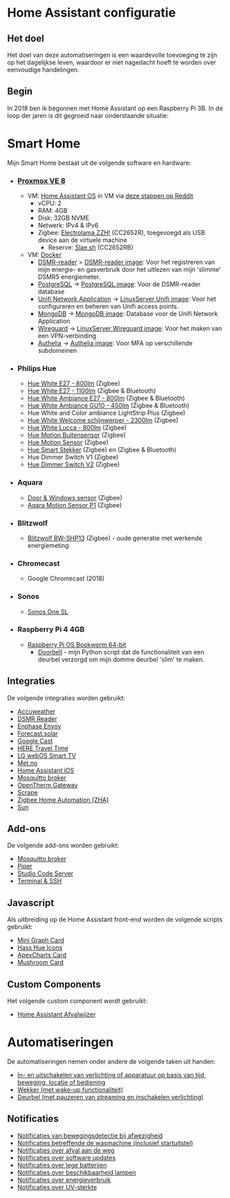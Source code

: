 # Home Assistant configuratie

## Het doel
Het doel van deze automatiseringen is een waardevolle toevoeging te zijn op het dagelijkse leven, waardoor er niet nagedacht hoeft te worden over eenvoudige handelingen.

## Begin
In 2018 ben ik begonnen met Home Assistant op een Raspberry Pi 3B. In de loop der jaren is dit gegroeid naar onderstaande situatie: 

# Smart Home
Mijn Smart Home bestaat uit de volgende software en hardware:

- ### [Proxmox VE 8](https://www.proxmox.com/en/proxmox-virtual-environment/overview)
	- VM: [Home Assistant OS](https://www.home-assistant.io/installation/alternative) in VM via [deze stappen op Reddit](https://www.reddit.com/r/homeassistant/comments/ua6ri5/install_home_assistant_os_in_proxmox_manually_its/)
		- vCPU: 2
		- RAM: 4GB
		- Disk: 32GB NVME
		- Netwerk: IPv4 & IPv6
		- Zigbee: [Electrolama ZZH!](https://electrolama.com/projects/zig-a-zig-ah/) (CC2652R), toegevoegd als USB device aan de virtuele machine
			- Reserve: [Slae.sh](https://slae.sh/projects/cc2652/) (CC2652RB)
	- VM: [Docker](https://www.docker.com/)
		- [DSMR-reader](https://github.com/dsmrreader/dsmr-reader) > [DSMR-reader image](https://github.com/xirixiz/dsmr-reader-docker): Voor het registreren van mijn energie- en gasverbruik door het uitlezen van mijn 'slimme' DSMR5 energiemeter.
		- [PostgreSQL](https://www.postgresql.org/) -> [PostgreSQL image](https://hub.docker.com/_/postgres): Voor de DSMR-reader database
		- [Unifi Network Application](https://ui.com/download/releases/network-server) -> [LinuxServer Unifi image](https://github.com/linuxserver/docker-unifi-network-application): Voor het configureren en beheren van Unifi access points.
		- [MongoDB](https://www.mongodb.com/) -> [MongoDB image](https://hub.docker.com/_/mongo): Database voor de Unifi Network Application
		- [Wireguard](https://www.wireguard.com/) -> [LinuxServer Wireguard image](https://github.com/linuxserver/docker-wireguard): Voor het maken van een VPN-verbinding
		- [Authelia](https://www.authelia.com/) -> [Authelia image](https://hub.docker.com/r/authelia/authelia): Voor MFA op verschillende subdomeinen
- ### Philips Hue
	- [Hue White E27 - 800lm](https://www.philips-hue.com/nl-nl/p/hue-white-a60---e27-slimme-lamp---800/8719514329843) (Zigbee)
	- [Hue White E27 - 1100lm](https://www.philips-hue.com/nl-nl/p/hue-white-a60---e27-slimme-lamp---1100/8719514288232) (Zigbee & Bluetooth)
	- [Hue White Ambiance E27 - 800lm](https://www.philips-hue.com/nl-nl/p/hue-white-ambiance-a60---e27-slimme-lamp---800/8719514328167) (Zigbee & Bluetooth)
	- [Hue White Ambiance GU10 - 450lm](https://www.philips-hue.com/nl-nl/p/hue-white-ambiance-gu10---slimme-spot/8719514339903) (Zigbee & Bluetooth)
	- Hue White and Color ambiance LightStrip Plus (Zigbee)
	- [Hue White Welcome schijnwerper - 2300lm](https://www.philips-hue.com/nl-nl/p/hue-white-welcome-verstraler-voor-buiten/8719514382763) (Zigbee)
	- [Hue White Lucca - 800lm](https://www.philips-hue.com/nl-nl/p/hue-white-lucca-buitenwandlamp/1740193P0) (Zigbee)
	- [Hue Motion Buitensensor](https://www.philips-hue.com/nl-nl/p/hue-buitensensor/8719514342262) (Zigbee)
	- [Hue Motion Sensor](https://www.philips-hue.com/nl-nl/p/hue-bewegingssensor/8719514342125) (Zigbee)
	- [Hue Smart Stekker](https://www.philips-hue.com/nl-nl/p/hue-smart-stekker/8719514342309) (Zigbee) en (Zigbee & Bluetooth)
	- Hue Dimmer Switch V1 (Zigbee)
	- [Hue Dimmer Switch V2](https://www.philips-hue.com/nl-nl/p/hue-dimmer-switch--nieuwste-model-/8719514274617) (Zigbee)
- ### Aquara
	- [Door & Windows sensor](https://www.aqara.com/eu/door_and_window_sensor.html) (Zigbee)
	- [Aqara Motion Sensor P1](https://www.aqara.com/eu/product/motion-sensor-p1) (Zigbee)
- ### Blitzwolf
	- [Blitzwolf BW-SHP13](https://www.blitzwolfeurope.com/BlitzWolf-BW-SHP13-ZigBee-WIFI-Smart-Socket) (Zigbee) - oude generatie met werkende energiemeting
- ### Chromecast
	- Google Chromecast (2018)
- ### Sonos
	- [Sonos One SL](https://www.sonos.com/nl-nl/shop/one-sl)
- ### Raspberry Pi 4 4GB
	- [Raspberry Pi OS Bookworm 64-bit](https://www.raspberrypi.com/software/operating-systems/)
		- [Doorbell](https://github.com/casakampa/doorbell) - mijn Python script dat de functionaliteit van een deurbel verzorgd om mijn domme deurbel 'slim' te maken.


## Integraties
De volgende integraties worden gebruikt:

- [Accuweather](https://www.home-assistant.io/integrations/accuweather/)
- [DSMR Reader](https://www.home-assistant.io/integrations/dsmr_reader/)
- [Enphase Envoy](https://www.home-assistant.io/integrations/enphase_envoy/)
- [Forecast.solar](https://www.home-assistant.io/integrations/forecast_solar/)
- [Google Cast](https://www.home-assistant.io/integrations/cast/)
- [HERE Travel Time](https://www.home-assistant.io/integrations/here_travel_time/)
- [LG webOS Smart TV](https://www.home-assistant.io/integrations/webostv/)
- [Met.no](https://www.home-assistant.io/integrations/met/)
- [Home Assistant iOS](https://www.home-assistant.io/integrations/ios/)
- [Mosquitto broker](https://www.home-assistant.io/integrations/mqtt/)
- [OpenTherm Gateway](https://www.home-assistant.io/integrations/opentherm_gw/)
- [Scrape](https://www.home-assistant.io/integrations/scrape/)
- [Zigbee Home Automation (ZHA)](https://www.home-assistant.io/integrations/zha/)
- [Sun](https://www.home-assistant.io/integrations/sun/)

## Add-ons
De volgende add-ons worden gebruikt:

- [Mosquitto broker](https://github.com/home-assistant/addons/blob/master/mosquitto/DOCS.md)
- [Piper](https://www.home-assistant.io/integrations/piper/)
- [Studio Code Server](https://github.com/hassio-addons/addon-vscode)
- [Terminal & SSH](https://github.com/home-assistant/addons/blob/master/ssh/DOCS.md)

## Javascript
Als uitbreiding op de Home Assistant front-end worden de volgende scripts gebruikt:

- [Mini Graph Card](https://github.com/kalkih/mini-graph-card)
- [Hass Hue Icons](https://github.com/arallsopp/hass-hue-icons)
- [ApexCharts Card](https://github.com/RomRider/apexcharts-card/)
- [Mushroom Card](https://github.com/piitaya/lovelace-mushroom)

## Custom Components
Het volgende custom component wordt gebruikt:

- [Home Assistant Afvalwijzer](https://github.com/xirixiz/homeassistant-afvalwijzer)

# Automatiseringen
De automatiseringen nemen onder andere de volgende taken uit handen:

- [In- en uitschakelen van verlichting of apparatuur op basis van tijd, beweging, locatie of bediening](https://github.com/mvandek/home-assistant-config/tree/master/automations/hue)
- [Wekker (met wake-up functionaliteit)](https://github.com/mvandek/home-assistant-config/blob/master/automations/wekker.yaml)
- [Deurbel (met pauzeren van streaming en inschakelen verlichting)](https://github.com/mvandek/home-assistant-config/blob/master/automations/deurbel.yaml)

## Notificaties

- [Notificaties van bewegingsdetectie bij afwezigheid](https://github.com/mvandek/home-assistant-config/blob/master/automations/meldingen/melding_bewegingsdetectie.yaml)
- [Notificaties betreffende de wasmachine (inclusief startuitstel)](https://github.com/mvandek/home-assistant-config/blob/master/automations/wasmachine.yaml)
- [Notificaties over afval aan de weg](https://github.com/mvandek/home-assistant-config/blob/master/automations/meldingen/melding_kliko.yaml)
- [Notificaties over software updates](https://github.com/mvandek/home-assistant-config/blob/master/automations/meldingen/melding_software_updates.yaml)
- [Notificaties over lege batterijen](https://github.com/mvandek/home-assistant-config/blob/master/automations/meldingen/melding_batterijniveau.yaml)
- [Notificaties over beschikbaarheid lampen](https://github.com/mvandek/home-assistant-config/blob/master/automations/meldingen/melding_beschikbaarheid_lampen.yaml)
- [Notificaties over energieverbruik](https://github.com/mvandek/home-assistant-config/blob/master/automations/meldingen/melding_energieverbruik.yaml)
- [Notificaties over UV-sterkte](https://github.com/mvandek/home-assistant-config/blob/master/automations/meldingen/melding_uv_index.yaml)
